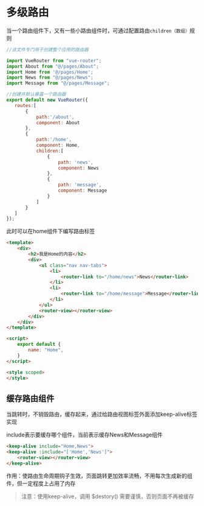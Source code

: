 # 多级路由

当一个路由组件下，又有一些小路由组件时，可通过配置路由`children（数组）`规则

```js
//该文件专门用于创建整个应用的路由器

import VueRouter from "vue-router";
import About from "@/pages/About";
import Home from '@/pages/Home';
import News from "@/pages/News";
import Message from "@/pages/Message";

//创建并默认暴露一个路由器
export default new VueRouter({
   routes:[
       {
           path:'/about',
           component: About
       },
       {
           path:'/home',
           component: Home,
           children:[
               {
                   path: 'news',
                   component: News
               },
               {
                   path: 'message',
                   component: Message
               }
           ]
       }
   ]
});
```

此时可以在home组件下编写路由标签

```html
<template>
    <div>
        <h2>我是Home的内容</h2>
        <div>
            <ul class="nav nav-tabs">
                <li>
                    <router-link to="/home/news">News</router-link>
                </li>
                <li>
                    <router-link to="/home/message">Message</router-link>
                </li>
            </ul>
            <router-view></router-view>
        </div>
    </div>
</template>

<script>
    export default {
        name: "Home",
    }
</script>

<style scoped>
</style>
```

## 缓存路由组件

当跳转时，不销毁路由，缓存起来，通过给路由视图标签外面添加keep-alive标签实现

include表示要缓存哪个组件，当前表示缓存News和Message组件

```html
<keep-alive include="Home,News">
<keep-alive :include="['Home','News']">
    <router-view></router-view>
</keep-alive>
```

作用：使路由生命周期钩子生效，页面跳转更加效率流畅，不用每次生成新的组件，但一定程度上占用了内存

> 注意：使用keep-alive，调用 $destory() 需要谨慎，否则页面不再被缓存